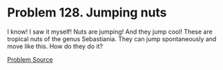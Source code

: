 # Problem 128. Jumping nuts 

I know! I saw it myself! Nuts are jumping! And they jump cool! These are tropical nuts of the genus Sebastiania. They can jump spontaneously and move like this. How do they do it?

[Problem Source](https://www.trizland.ru/tasks/1706/)